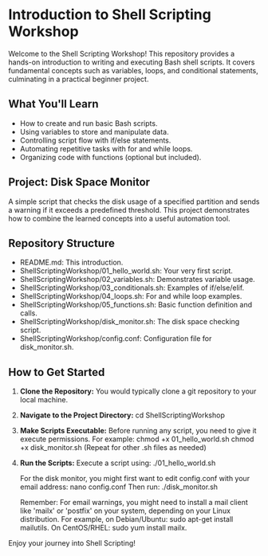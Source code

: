# Introduction to Shell Scripting Workshop

Welcome to the Shell Scripting Workshop! This repository provides a hands-on introduction to writing and executing Bash shell scripts. It covers fundamental concepts such as variables, loops, and conditional statements, culminating in a practical beginner project.

## What You'll Learn

*   How to create and run basic Bash scripts.
*   Using variables to store and manipulate data.
*   Controlling script flow with if/else statements.
*   Automating repetitive tasks with for and while loops.
*   Organizing code with functions (optional but included).

## Project: Disk Space Monitor

A simple script that checks the disk usage of a specified partition and sends a warning if it exceeds a predefined threshold. This project demonstrates how to combine the learned concepts into a useful automation tool.

## Repository Structure

*   README.md: This introduction.
*   ShellScriptingWorkshop/01_hello_world.sh: Your very first script.
*   ShellScriptingWorkshop/02_variables.sh: Demonstrates variable usage.
*   ShellScriptingWorkshop/03_conditionals.sh: Examples of if/else/elif.
*   ShellScriptingWorkshop/04_loops.sh: For and while loop examples.
*   ShellScriptingWorkshop/05_functions.sh: Basic function definition and calls.
*   ShellScriptingWorkshop/disk_monitor.sh: The disk space checking script.
*   ShellScriptingWorkshop/config.conf: Configuration file for disk_monitor.sh.

## How to Get Started

1.  **Clone the Repository:**
    You would typically clone a git repository to your local machine.

2.  **Navigate to the Project Directory:**
    cd ShellScriptingWorkshop

3.  **Make Scripts Executable:**
    Before running any script, you need to give it execute permissions. For example:
    chmod +x 01_hello_world.sh
    chmod +x disk_monitor.sh
    (Repeat for other .sh files as needed)

4.  **Run the Scripts:**
    Execute a script using:
    ./01_hello_world.sh

    For the disk monitor, you might first want to edit config.conf with your email address:
    nano config.conf
    Then run:
    ./disk_monitor.sh

    Remember: For email warnings, you might need to install a mail client like 'mailx' or 'postfix' on your system, depending on your Linux distribution. For example, on Debian/Ubuntu: sudo apt-get install mailutils. On CentOS/RHEL: sudo yum install mailx.

Enjoy your journey into Shell Scripting!